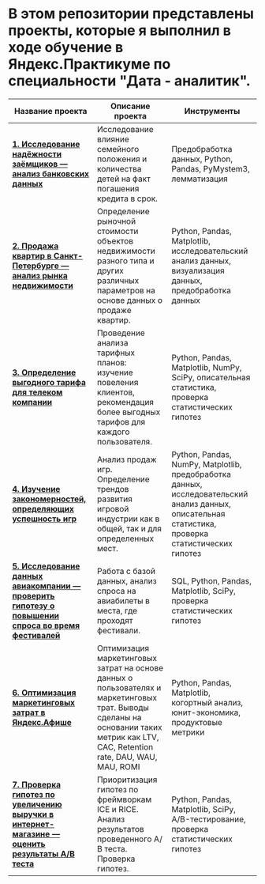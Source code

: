 # В этом репозитории представлены проекты, которые я выполнил в ходе обучение в Яндекс.Практикуме по специальности "Дата - аналитик".

| Название проекта        | Описание проекта           | Инструменты           |
| ------------- | -----|-----|
| [**1. Исследование надёжности заёмщиков — анализ банковских данных**](https://github.com/IvanUvarov1/YandexPractikum/blob/master/project_1_issledovanie_nadezhnosti_zaemshikov/Issledovanie_nadezhnosti_zaemshikov.ipynb)      |  Исследование влияние семейного положения и количества детей на факт погашения кредита в срок.|Предобработка данных, Python, Pandas, PyMystem3, лемматизация|
| [**2. Продажа квартир в Санкт-Петербурге — анализ рынка недвижимости**](https://github.com/IvanUvarov1/YandexPractikum/blob/master/project_2_Prodazha_kvartir_v_Sankt_Peterburge_-_analiz_rinka_nedvizhimosti/Prodazha_kvartir_v_Sankt_Peterburge_-_analiz_rinka_nedvizhimosti.ipynb)   |   Определение рыночной стоимости объектов недвижимости разного типа и других различных параметров на основе данных о продаже квартир.| Python, Pandas, Matplotlib, исследовательский анализ данных, визуализация данных, предобработка данных|
| [**3. Определение выгодного тарифа для телеком компании**](https://github.com/IvanUvarov1/YandexPractikum/blob/master/project_3_Opredelenie_vigodnogo_tarifa_dlya_telekom_kompanii/Opredelenie_vigodnogo_tarifa_dlya_telekom_kompanii.ipynb) | Проведение анализа тарифных планов: изучение повеления клиентов, рекомендация более выгодных тарифов для каждого пользователя. | Python, Pandas, Matplotlib, NumPy, SciPy, описательная статистика, проверка статистических гипотез|
| [**4. Изучение закономерностей, определяющих успешность игр**](https://github.com/IvanUvarov1/YandexPractikum/blob/master/project_4_Izuchenie_zakonomernostey_opredelyaushih_uspeshnost_igr/Izuchenie_zakonomernostey_opredelyaushih_uspeshnost_igr.ipynb)     |   Анализ продаж игр. Определение трендов развития игровой индустрии как в общей, так и для определенных мест. | Python, Pandas, NumPy, Matplotlib, предобработка данных, исследовательский анализ данных, описательная статистика, проверка статистических гипотез|
| [**5. Исследование данных авиакомпании — проверить гипотезу о повышении спроса во время фестивалей**](https://github.com/IvanUvarov1/YandexPractikum/blob/master/project_5_issledovanie_dannih_aviakompanii/Issledovanie_dannih_aviakompanii.ipynb)      |  Работа с базой данных, анализ спроса на авиабилеты в места, где проходят фестивали. | SQL, Python, Pandas, Matplotlib, SciPy, проверка статистических гипотез|
| [**6. Оптимизация маркетинговых затрат в Яндекс.Афише**](https://github.com/IvanUvarov1/YandexPractikum/blob/master/project_6_Optimizatia_marketingovih_zatrat_v_Yandex_Afishe/Optimizatia_marketingovih_zatrat_v_Yandex_Afishe.ipynb)     |   Оптимизация маркетинговых затрат на основе данных о пользователях и маркетинговых трат. Выводы сделаны на основании таких метрик как LTV, CAC, Retention rate, DAU, WAU, MAU, ROMI | Python, Pandas, Matplotlib, когортный анализ, юнит-экономика, продуктовые метрики|
| [**7. Проверка гипотез по увеличению выручки в интернет-магазине — оценить результаты A/B теста**](https://github.com/IvanUvarov1/YandexPractikum/blob/master/project_7_Ocenka_resultatov_ab_testa/Ocenka_resultati_ab_testa.ipynb)      | Приоритизация гипотез по фреймворкам ICE и RICE. Анализ результатов проведенного А/В теста. Проверка гипотез. | Python, Pandas, Matplotlib, SciPy, A/B-тестирование, проверка статистических гипотез|
